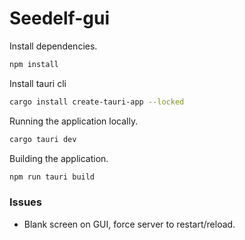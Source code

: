 # Seedelf-gui

Install dependencies.
```bash
npm install
```

Install tauri cli
```bash
cargo install create-tauri-app --locked
```

Running the application locally.

```bash
cargo tauri dev
```

Building the application.
```bash
npm run tauri build
```

### Issues

- Blank screen on GUI, force server to restart/reload.